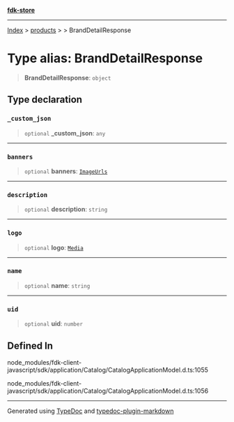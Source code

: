 [**fdk-store**](../../../README.md)
***

[Index](../../../API.md) > [products](../../README.md) > [<internal>](../README.md) > BrandDetailResponse

# Type alias: BrandDetailResponse

> **BrandDetailResponse**: `object`

## Type declaration

### `_custom_json`

> `optional` **\_custom\_json**: `any`

***

### `banners`

> `optional` **banners**: [`ImageUrls`](../../../brands/internal_/type-aliases/type-alias.ImageUrls.md)

***

### `description`

> `optional` **description**: `string`

***

### `logo`

> `optional` **logo**: [`Media`](../../../brands/internal_/type-aliases/type-alias.Media.md)

***

### `name`

> `optional` **name**: `string`

***

### `uid`

> `optional` **uid**: `number`

## Defined In

node\_modules/fdk-client-javascript/sdk/application/Catalog/CatalogApplicationModel.d.ts:1055

node\_modules/fdk-client-javascript/sdk/application/Catalog/CatalogApplicationModel.d.ts:1056

***
Generated using [TypeDoc](https://typedoc.org/) and [typedoc-plugin-markdown](https://www.npmjs.com/package/typedoc-plugin-markdown)
